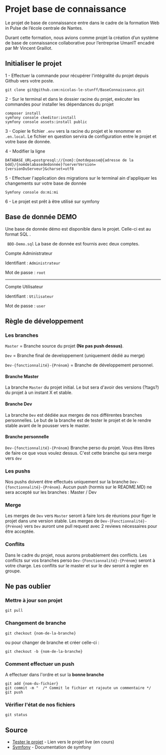# Projet base de connaissance

Le projet de base de connaissance entre dans le cadre de la formation Web in Pulse de l’école centrale de Nantes.

Durant cette formation, nous avions comme projet la création d’un système de base de connaissance collaborative pour l’entreprise UmanIT encadré par Mr Vincent Graillot.


## Initialiser le projet

1 - Effectuer la commande  pour récupérer l'intégralité du projet depuis Github vers votre poste.
```
git clone git@github.com:nicolas-le-stunff/BaseConnaissance.git 
``` 

2 -  Sur le terminal et dans le dossier racine du projet, exécuter les commandes pour installer les dépendances du projet
```
composer install
symfony console ckeditor:install
symfony console assets:install public
```
 
3 -  Copier le fichier `.env` vers la racine du projet et le renommer en `.en.local`. Le fichier en question servira de configuration entre le projet et votre base de donnée.

4 -  Modifier la ligne 
```
DATABASE_URL=postgresql://{nom}:{motdepasse@{adresse de la bdd}/{nomdelabasededonnée}?serverVersion={versionDuServeur}&charset=utf8
``` 

5 - Effectuer l'application des migrations sur le terminal ain d'appliquer les changements sur votre base de donnée

``
Symfony console do:mi:mi
``
 
6 - Le projet est prêt à être utilisé sur symfony
## Base de donnée DEMO 


Une base de donnée démo est disponible dans le projet.
Celle-ci est au format SQL .

`` 
BDD-Demo.sql
``
La base de donnée est fournis avec deux comptes.

Compte Administrateur 

Identifiant  : 
`Administrateur`

Mot de passe : `root`

-----

Compte Utilisateur 

Identifiant  : 
`Utilisateur`

Mot de passe : `user`


## Règle de développement
### Les branches

`Master` = Branche source du projet  **(Ne pas push dessus)**.

`Dev` = Branche final de developpement (uniquement dédié au merge)

`Dev-{fonctionnalité}-{Prénom}` = Branche de développement personnel.


#### Branche Master
La branche `Master` du projet initial. Le but sera d'avoir des versions (?tags?) du projet à un instant X et stable.

#### Branche Dev
La branche `Dev` est dédiée aux merges de nos différentes branches personnelles. Le but de la branche est de tester le projet et de le rendre stable avant de le pousser vers le master.


#### Branche personnelle
`Dev-{fonctionnalité}-{Prénom}`
Branche perso du projet. Vous êtes libres de faire ce que vous voulez dessus. C'est cette branche qui sera merge vers `dev`

### Les pushs

Nos pushs doivent être effectués uniquement sur la branche `Dev-{fonctionnalité}-{Prénom}`.
Aucun push (hormis sur le README.MD) ne sera accepté sur les branches : Master / Dev


### Merge

Les merges de `Dev` vers `Master` seront à faire lors de réunions pour figer le projet dans une version stable.
Les merges de `Dev-{Fonctionnalité}-{Prénom}` vers `Dev` auront une pull request avec 2 reviews nécessaires pour être acceptée.

### Conflits 

Dans le cadre du projet, nous aurons probablement des conflicts. Les conflicts sur vos branches perso `Dev-{Fonctionnalité}-{Prénom}` seront à votre charge.
Les conflits sur le master et sur le dev seront à regler en groupe.



## Ne pas oublier 
### Mettre à jour son projet
```
git pull
```

### Changement de branche
```
git checkout {nom-de-la-branche}
```
ou pour changer de branche et créer celle-ci :
```
git checkout -b {nom-de-la-branche}
```

### Comment effectuer un push
A effectuer dans l'ordre et sur la **bonne branche**

```
git add {nom-du-fichier}
git commit -m "  /* Commit le fichier et rajoute un commentaire */ 
git push 
```
### Vérifier l'état de nos fichiers 
```
git status
```




## Source

* [Tester le projet](http://xxxx) - Lien vers le projet live (en cours)
* [Symfony](https://symfony.com/doc/current/index.html#gsc.tab=0) - Documentation  de symfony




